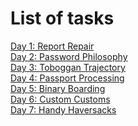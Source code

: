 # List of tasks
[Day 1: Report Repair](day1.md)\
[Day 2: Password Philosophy](day2.md)\
[Day 3: Toboggan Trajectory](day3.md)\
[Day 4: Passport Processing](day4.md)\
[Day 5: Binary Boarding](day5.md)\
[Day 6: Custom Customs](day6.md)\
[Day 7: Handy Haversacks](day7.md)